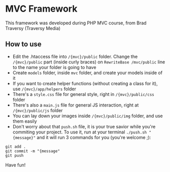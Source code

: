 
# MVC Framework

This framework was developed during PHP MVC course, from Brad Traversy (Traversy Media)

## How to use

* Edit the .htaccess file into `/{mvc}/public` folder. Change the `/{mvc}/public` part (inside curly braces) on `RewriteBase /mvc/public` line to the name your folder is going to have
* Create `models` folder, inside `mvc` folder, and create your models inside of it
* If you want to create helper functions (without creating a class for it), use `/{mvc}/app/helpers` folder
* There's a `style.css` file for general style, right in `/{mvc}/public/css` folder
* There's also a `main.js` file for general JS interaction, right at `/{mvc}/public/js` folder
* You can lay down your images inside `/{mvc}/public/img` folder, and use them easily
* Don't worry about that `push.sh` file, it is your true savior while you're commiting your project. To use it, run at your terminal `./push.sh "{message}"` and it will run 3 commands for you (you're welcome ;):
```
git add .
git commit -m "{message"
git push
```
Have fun!